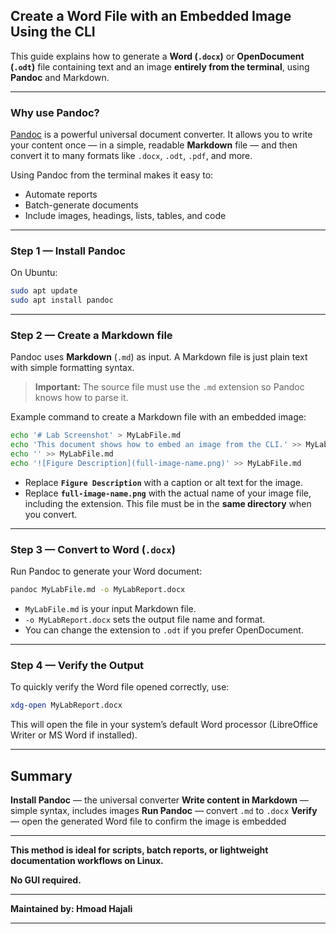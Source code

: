 ##  **Create a Word File with an Embedded Image Using the CLI**

This guide explains how to generate a **Word (`.docx`)** or **OpenDocument (`.odt`)** file containing text and an image **entirely from the terminal**, using **Pandoc** and Markdown.

---

###  **Why use Pandoc?**

[Pandoc](https://pandoc.org) is a powerful universal document converter.
It allows you to write your content once — in a simple, readable **Markdown** file — and then convert it to many formats like `.docx`, `.odt`, `.pdf`, and more.

Using Pandoc from the terminal makes it easy to:

* Automate reports
* Batch-generate documents
* Include images, headings, lists, tables, and code

---

###  **Step 1 — Install Pandoc**

On Ubuntu:

```bash
sudo apt update
sudo apt install pandoc
```

---

###  **Step 2 — Create a Markdown file**

Pandoc uses **Markdown** (`.md`) as input.
A Markdown file is just plain text with simple formatting syntax.

>  **Important:** The source file must use the `.md` extension so Pandoc knows how to parse it.

Example command to create a Markdown file with an embedded image:

```bash
echo '# Lab Screenshot' > MyLabFile.md
echo 'This document shows how to embed an image from the CLI.' >> MyLabFile.md
echo '' >> MyLabFile.md
echo '![Figure Description](full-image-name.png)' >> MyLabFile.md
```

* Replace **`Figure Description`** with a caption or alt text for the image.
* Replace **`full-image-name.png`** with the actual name of your image file, including the extension.
  This file must be in the **same directory** when you convert.

---

###  **Step 3 — Convert to Word (`.docx`)**

Run Pandoc to generate your Word document:

```bash
pandoc MyLabFile.md -o MyLabReport.docx
```

* `MyLabFile.md` is your input Markdown file.
* `-o MyLabReport.docx` sets the output file name and format.
* You can change the extension to `.odt` if you prefer OpenDocument.

---

###  **Step 4 — Verify the Output**

To quickly verify the Word file opened correctly, use:

```bash
xdg-open MyLabReport.docx
```

This will open the file in your system’s default Word processor (LibreOffice Writer or MS Word if installed).

---

##  **Summary**

**Install Pandoc** — the universal converter
**Write content in Markdown** — simple syntax, includes images
**Run Pandoc** — convert `.md` to `.docx`
**Verify** — open the generated Word file to confirm the image is embedded

---

**This method is ideal for scripts, batch reports, or lightweight documentation workflows on Linux.**

**No GUI required.**

---

**Maintained by: Hmoad Hajali**

---
